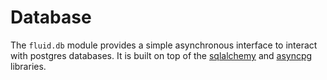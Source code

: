 # Database

The `fluid.db` module provides a simple asynchronous interface to interact with postgres databases. It is built on top of the [sqlalchemy](https://www.sqlalchemy.org/) and [asyncpg](https://github.com/MagicStack/asyncpg) libraries.
